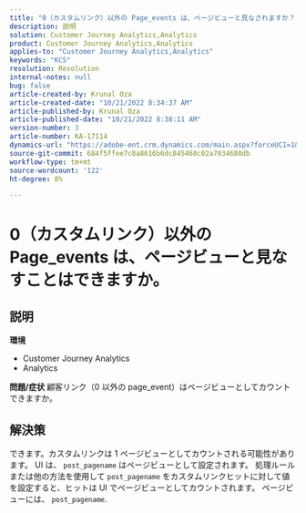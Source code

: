 ```yaml
---
title: "0（カスタムリンク）以外の Page_events は、ページビューと見なされますか？"
description: 説明
solution: Customer Journey Analytics,Analytics
product: Customer Journey Analytics,Analytics
applies-to: "Customer Journey Analytics,Analytics"
keywords: "KCS"
resolution: Resolution
internal-notes: null
bug: false
article-created-by: Krunal Oza
article-created-date: "10/21/2022 8:34:37 AM"
article-published-by: Krunal Oza
article-published-date: "10/21/2022 8:38:11 AM"
version-number: 3
article-number: KA-17114
dynamics-url: "https://adobe-ent.crm.dynamics.com/main.aspx?forceUCI=1&pagetype=entityrecord&etn=knowledgearticle&id=e0d0b62f-1b51-ed11-bba2-0022480867fb"
source-git-commit: 684f5ffee7c8a8616b6dc845468c02a7034680db
workflow-type: tm+mt
source-wordcount: '122'
ht-degree: 8%

---
```


# 0（カスタムリンク）以外の Page_events は、ページビューと見なすことはできますか。

## 説明

<b>環境</b>
- Customer Journey Analytics
- Analytics



<b>問題/症状</b>
顧客リンク（0 以外の page_event）はページビューとしてカウントできますか。


## 解決策


できます。カスタムリンクは 1 ページビューとしてカウントされる可能性があります。 UI は、 `post_pagename` はページビューとして設定されます。 処理ルールまたは他の方法を使用して `post_pagename` をカスタムリンクヒットに対して値を設定すると、ヒットは UI でページビューとしてカウントされます。 ページビューには、 `post_pagename`.
